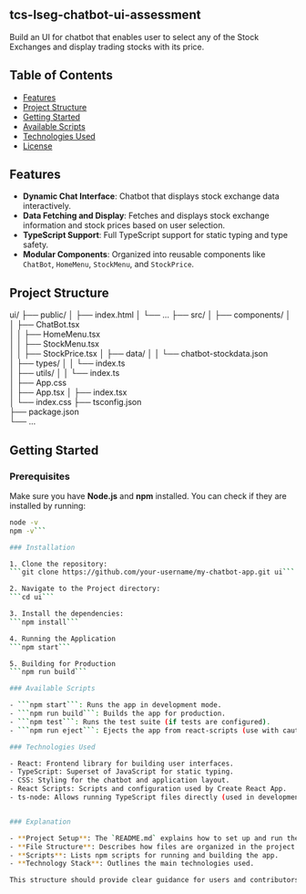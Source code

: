 ## tcs-lseg-chatbot-ui-assessment

Build an UI for chatbot that enables user to select any of the Stock Exchanges and display trading stocks with its price. 

## Table of Contents

- [Features](#features)
- [Project Structure](#project-structure)
- [Getting Started](#getting-started)
- [Available Scripts](#available-scripts)
- [Technologies Used](#technologies-used)
- [License](#license)

## Features

- **Dynamic Chat Interface**: Chatbot that displays stock exchange data interactively.
- **Data Fetching and Display**: Fetches and displays stock exchange information and stock prices based on user selection.
- **TypeScript Support**: Full TypeScript support for static typing and type safety.
- **Modular Components**: Organized into reusable components like `ChatBot`, `HomeMenu`, `StockMenu`, and `StockPrice`.

## Project Structure

ui/ 
├── public/ 
│ ├── index.html 
│ └── ... 
├── src/ 
│ ├── components/ 
│ │ ├── ChatBot.tsx  
│ │ ├── HomeMenu.tsx  
│ │ ├── StockMenu.tsx  
│ │ ├── StockPrice.tsx 
│ ├── data/ 
│ │ └── chatbot-stockdata.json  
│ ├── types/ 
│ │ └── index.ts  
│ ├── utils/ 
│ │ └── index.ts  
│ ├── App.css  
│ ├── App.tsx 
│ ├── index.tsx  
│ └── index.css 
├── tsconfig.json  
├── package.json  
└── ...

## Getting Started

### Prerequisites

Make sure you have **Node.js** and **npm** installed. You can check if they are installed by running:

```bash
node -v
npm -v```

### Installation

1. Clone the repository:
```git clone https://github.com/your-username/my-chatbot-app.git ui```

2. Navigate to the Project directory: 
```cd ui```

3. Install the dependencies:
```npm install```

4. Running the Application
```npm start```

5. Building for Production
```npm run build```

### Available Scripts

- ```npm start```: Runs the app in development mode.
- ```npm run build```: Builds the app for production.
- ```npm test```: Runs the test suite (if tests are configured).
- ```npm run eject```: Ejects the app from react-scripts (use with caution).

### Technologies Used

- React: Frontend library for building user interfaces.
- TypeScript: Superset of JavaScript for static typing.
- CSS: Styling for the chatbot and application layout.
- React Scripts: Scripts and configuration used by Create React App.
- ts-node: Allows running TypeScript files directly (used in development).


### Explanation

- **Project Setup**: The `README.md` explains how to set up and run the project locally.
- **File Structure**: Describes how files are organized in the project.
- **Scripts**: Lists npm scripts for running and building the app.
- **Technology Stack**: Outlines the main technologies used.

This structure should provide clear guidance for users and contributors. You may need to adjust details like the GitHub URL, dependencies, or additional usage instructions as necessary.
